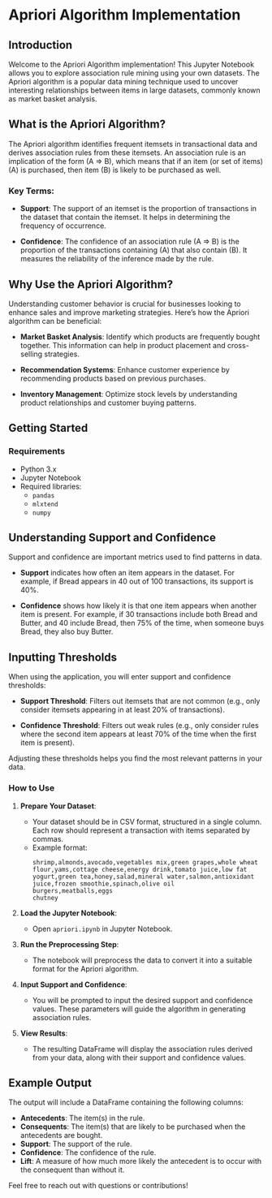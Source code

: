 # Apriori Algorithm Implementation

## Introduction

Welcome to the Apriori Algorithm implementation! This Jupyter Notebook allows you to explore association rule mining using your own datasets. The Apriori algorithm is a popular data mining technique used to uncover interesting relationships between items in large datasets, commonly known as market basket analysis. 

## What is the Apriori Algorithm?

The Apriori algorithm identifies frequent itemsets in transactional data and derives association rules from these itemsets. An association rule is an implication of the form \(A ⇒ B\), which means that if an item (or set of items) \(A\) is purchased, then item \(B\) is likely to be purchased as well.

### Key Terms:

- **Support**: The support of an itemset is the proportion of transactions in the dataset that contain the itemset. It helps in determining the frequency of occurrence.
  
- **Confidence**: The confidence of an association rule \(A ⇒ B\) is the proportion of the transactions containing \(A\) that also contain \(B\). It measures the reliability of the inference made by the rule.

## Why Use the Apriori Algorithm?

Understanding customer behavior is crucial for businesses looking to enhance sales and improve marketing strategies. Here’s how the Apriori algorithm can be beneficial:

- **Market Basket Analysis**: Identify which products are frequently bought together. This information can help in product placement and cross-selling strategies.
  
- **Recommendation Systems**: Enhance customer experience by recommending products based on previous purchases.
  
- **Inventory Management**: Optimize stock levels by understanding product relationships and customer buying patterns.

## Getting Started

### Requirements

- Python 3.x
- Jupyter Notebook
- Required libraries:
  - `pandas`
  - `mlxtend`
  - `numpy`


## Understanding Support and Confidence

Support and confidence are important metrics used to find patterns in data.

- **Support** indicates how often an item appears in the dataset. For example, if Bread appears in 40 out of 100 transactions, its support is 40%.

- **Confidence** shows how likely it is that one item appears when another item is present. For example, if 30 transactions include both Bread and Butter, and 40 include Bread, then 75% of the time, when someone buys Bread, they also buy Butter.
## Inputting Thresholds

When using the application, you will enter support and confidence thresholds:

- **Support Threshold**: Filters out itemsets that are not common (e.g., only consider itemsets appearing in at least 20% of transactions).

- **Confidence Threshold**: Filters out weak rules (e.g., only consider rules where the second item appears at least 70% of the time when the first item is present).

Adjusting these thresholds helps you find the most relevant patterns in your data.


### How to Use

1. **Prepare Your Dataset**: 
   - Your dataset should be in CSV format, structured in a single column. Each row should represent a transaction with items separated by commas.
   - Example format:
     ```
     shrimp,almonds,avocado,vegetables mix,green grapes,whole wheat flour,yams,cottage cheese,energy drink,tomato juice,low fat yogurt,green tea,honey,salad,mineral water,salmon,antioxidant juice,frozen smoothie,spinach,olive oil
     burgers,meatballs,eggs
     chutney
     ```

2. **Load the Jupyter Notebook**: 
   - Open `apriori.ipynb` in Jupyter Notebook.

3. **Run the Preprocessing Step**: 
   - The notebook will preprocess the data to convert it into a suitable format for the Apriori algorithm.

4. **Input Support and Confidence**: 
   - You will be prompted to input the desired support and confidence values. These parameters will guide the algorithm in generating association rules.

5. **View Results**: 
   - The resulting DataFrame will display the association rules derived from your data, along with their support and confidence values.

## Example Output

The output will include a DataFrame containing the following columns:
- **Antecedents**: The item(s) in the rule.
- **Consequents**: The item(s) that are likely to be purchased when the antecedents are bought.
- **Support**: The support of the rule.
- **Confidence**: The confidence of the rule.
- **Lift**: A measure of how much more likely the antecedent is to occur with the consequent than without it.


Feel free to reach out with questions or contributions!



